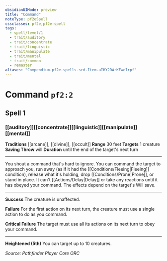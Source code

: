 ```yaml
---
obsidianUIMode: preview
title: "Command"
noteType: pf2eSpell
cssclasses: pf2e,pf2e-spell
tags:
  - spell/level/1
  - trait/auditory
  - trait/concentrate
  - trait/linguistic
  - trait/manipulate
  - trait/mental
  - trait/common
  - remaster
aliases: "Compendium.pf2e.spells-srd.Item.aIHY2DArKFweIrpf" 
---
```

# Command  `pf2:2`  
## Spell 1
### [[auditory]][[concentrate]][[linguistic]][[manipulate]][[mental]]
**Traditions** [[arcane]], [[divine]], [[occult]]
**Range** 30 feet
**Targets** 1 creature
**Saving Throw**  will
**Duration** until the end of the target&#x27;s next turn
* * * 
You shout a command that's hard to ignore. You can command the target to approach you, run away (as if it had the [[Conditions/Fleeing|Fleeing]] condition), release what it's holding, drop [[Conditions/Prone|Prone]], or stand in place. It can't [[Actions/Delay|Delay]] or take any reactions until it has obeyed your command. The effects depend on the target's Will save.

* * *

**Success** The creature is unaffected.

**Failure** For the first action on its next turn, the creature must use a single action to do as you command.

**Critical Failure** The target must use all its actions on its next turn to obey your command.

* * *

**Heightened (5th)** You can target up to 10 creatures.

*Source: Pathfinder Player Core*
*ORC*